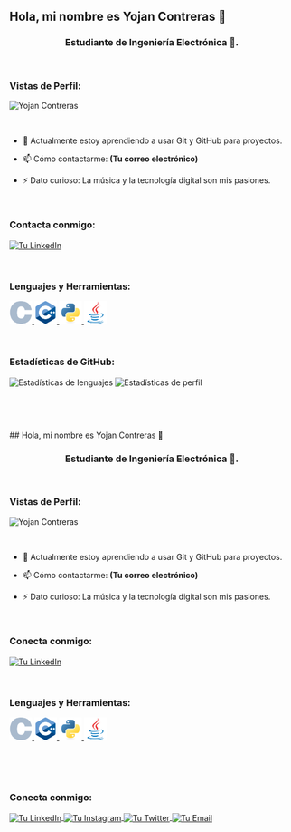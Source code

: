 ## Hola, mi nombre es Yojan Contreras 👋

<h3 align="center">Estudiante de Ingeniería Electrónica 🌟.</h3>

<br>

<p align="right">
  <h3>Vistas de Perfil:</h3>
  <img src="https://komarev.com/ghpvc/?username=yojan-maker&label=Profile%20views&color=0e75b6&style=flat"
    alt="Yojan Contreras" />
</p>

<br>

- 🌱 Actualmente estoy aprendiendo a usar Git y GitHub para proyectos.

- 📫 Cómo contactarme: **(Tu correo electrónico)**

- ⚡ Dato curioso: La música y la tecnología digital son mis pasiones.

<br>

<h3 align="left">Contacta conmigo:</h3>
<p align="left">
  <a href="https://www.linkedin.com/in/tu-perfil-de-linkedin/" target="blank">
    <img align="center"
      src="https://raw.githubusercontent.com/rahuldkjain/github-profile-readme-generator/master/src/images/icons/Social/linked-in-alt.svg"
      alt="Tu LinkedIn" height="30" width="40" />
  </a>
</p>

<br>

<h3 align="left">Lenguajes y Herramientas:</h3>
<p align="left">
  <a href="https://www.cprogramming.com/" target="_blank" rel="noreferrer">
    <img src="https://raw.githubusercontent.com/devicons/devicon/master/icons/c/c-original.svg"
      alt="c" width="40" height="40" />
  </a>
  <a href="https://www.w3schools.com/cpp/" target="_blank" rel="noreferrer">
    <img src="https://raw.githubusercontent.com/devicons/devicon/master/icons/cplusplus/cplusplus-original.svg"
      alt="cplusplus" width="40" height="40" />
  </a>
  <a href="https://www.python.org" target="_blank" rel="noreferrer">
    <img src="https://raw.githubusercontent.com/devicons/devicon/master/icons/python/python-original.svg"
      alt="python" width="40" height="40" />
  </a>
  <a href="https://www.java.com" target="_blank" rel="noreferrer">
    <img src="https://raw.githubusercontent.com/devicons/devicon/master/icons/java/java-original.svg"
      alt="java" width="40" height="40" />
  </a>
</p>

<br>

<h3 align="left">Estadísticas de GitHub:</h3>
<p>
  <img align="center"
    src="https://github-readme-stats.vercel.app/api/top-langs?username=yojan-maker&show_icons=true&locale=en&bg_color=0d1117&text_color=ffffff&layout=compact"
    alt="Estadísticas de lenguajes" />
  <img align="center" src="https://github-readme-stats.vercel.app/api?username=yojan-maker&show_icons=true&locale=en&bg_color=0d1117&text_color=ffffff"
    alt="Estadísticas de perfil" />
</p>

<br>

<p align="left">
  <a href="https://twitter.com/tu-usuario-de-twitter" target="blank">
    <img src="https://img.shields.io/twitter/follow/?logo=twitter&style=for-the-badge" alt="" />
  </a>
</p>
## Hola, mi nombre es Yojan Contreras 👋

<h3 align="center">Estudiante de Ingeniería Electrónica 🌟.</h3>

<br>

<p align="right">
  <h3>Vistas de Perfil:</h3>
  <img src="https://komarev.com/ghpvc/?username=yojan-maker&label=Profile%20views&color=0e75b6&style=flat"
    alt="Yojan Contreras" />
</p>

<br>

- 🌱 Actualmente estoy aprendiendo a usar Git y GitHub para proyectos.

- 📫 Cómo contactarme: **(Tu correo electrónico)**

- ⚡ Dato curioso: La música y la tecnología digital son mis pasiones.

<br>

<h3 align="left">Conecta conmigo:</h3>
<p align="left">
  <a href="https://www.linkedin.com/in/tu-perfil-de-linkedin/" target="blank">
    <img align="center"
      src="https://raw.githubusercontent.com/rahuldkjain/github-profile-readme-generator/master/src/images/icons/Social/linked-in-alt.svg"
      alt="Tu LinkedIn" height="30" width="40" />
  </a>
</p>

<br>

<h3 align="left">Lenguajes y Herramientas:</h3>
<p align="left">
  <a href="https://www.cprogramming.com/" target="_blank" rel="noreferrer">
    <img src="https://raw.githubusercontent.com/devicons/devicon/master/icons/c/c-original.svg"
      alt="c" width="40" height="40" />
  </a>
  <a href="https://www.w3schools.com/cpp/" target="_blank" rel="noreferrer">
    <img src="https://raw.githubusercontent.com/devicons/devicon/master/icons/cplusplus/cplusplus-original.svg"
      alt="cplusplus" width="40" height="40" />
  </a>
  <a href="https://www.python.org" target="_blank" rel="noreferrer">
    <img src="https://raw.githubusercontent.com/devicons/devicon/master/icons/python/python-original.svg"
      alt="python" width="40" height="40" />
  </a>
  <a href="https://www.java.com" target="_blank" rel="noreferrer">
    <img src="https://raw.githubusercontent.com/devicons/devicon/master/icons/java/java-original.svg"
      alt="java" width="40" height="40" />
  </a>
</p>

<br>

<br>

<br>

### Conecta conmigo:
<p align="left">
  <a href="https://www.linkedin.com/in/tu-perfil-de-linkedin/" target="blank">
    <img align="center"
      src="https://raw.githubusercontent.com/rahuldkjain/github-profile-readme-generator/master/src/images/icons/Social/linked-in-alt.svg"
      alt="Tu LinkedIn" height="30" width="40" />
  </a>
  <a href="https://instagram.com/tu-usuario-de-instagram" target="blank">
    <img align="center"
      src="https://raw.githubusercontent.com/rahuldkjain/github-profile-readme-generator/master/src/images/icons/Social/instagram.svg"
      alt="Tu Instagram" height="30" width="40" />
  </a>
  <a href="https://twitter.com/tu-usuario-de-twitter" target="blank">
    <img align="center"
      src="https://raw.githubusercontent.com/rahuldkjain/github-profile-readme-generator/master/src/images/icons/Social/twitter.svg"
      alt="Tu Twitter" height="30" width="40" />
  </a>
  <a href="mailto:tu-correo@ejemplo.com" target="blank">
    <img align="center"
      src="https://raw.githubusercontent.com/devicons/devicon/master/icons/gmail/gmail-original.svg"
      alt="Tu Email" height="30" width="40" />
  </a>
</p>
